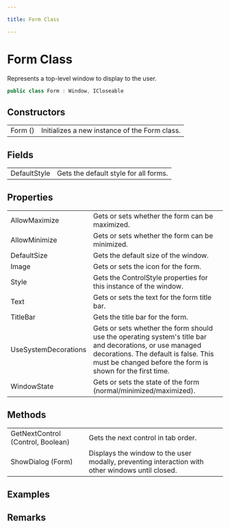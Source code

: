 ```yaml
---

title: Form Class

---
```


# Form Class

Represents a top-level window to display to the user.

```csharp
public class Form : Window, ICloseable 
```

## Constructors

<table>
<tr><td>Form ()</td><td>Initializes a new instance of the Form class.</td></tr>
</table>

## Fields

<table>
<tr><td>DefaultStyle</td><td>Gets the default style for all forms.</td></tr>
</table>

## Properties

<table>
<tr><td>AllowMaximize</td><td>Gets or sets whether the form can be maximized.</td></tr>
<tr><td>AllowMinimize</td><td>Gets or sets whether the form can be minimized.</td></tr>
<tr><td>DefaultSize</td><td>Gets the default size of the window.</td></tr>
<tr><td>Image</td><td>Gets or sets the icon for the form.</td></tr>
<tr><td>Style</td><td>Gets the ControlStyle properties for this instance of the window.</td></tr>
<tr><td>Text</td><td>Gets or sets the text for the form title bar.</td></tr>
<tr><td>TitleBar</td><td>Gets the title bar for the form.</td></tr>
<tr><td>UseSystemDecorations</td><td>Gets or sets whether the form should use the operating system's title bar and decorations,
            or use managed decorations.  The default is false.  This must be changed before the form
            is shown for the first time.</td></tr>
<tr><td>WindowState</td><td>Gets or sets the state of the form (normal/minimized/maximized).</td></tr>
</table>

## Methods

<table>
<tr><td>GetNextControl (Control, Boolean)</td><td>Gets the next control in tab order.</td></tr>
<tr><td>ShowDialog (Form)</td><td>Displays the window to the user modally, preventing interaction with other windows until closed.</td></tr>
</table>

<!-- Only change content below this line, anything above this line will be lost when regenerated. -->

## Examples

## Remarks

